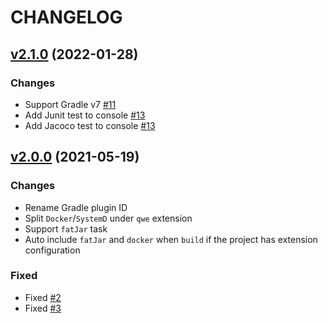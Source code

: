 # CHANGELOG

## [v2.1.0](https://github.com/play-io/gradle-plugin/tree/v2.0.0) (2022-01-28)

### Changes

- Support Gradle v7 [#11](https://github.com/play-iot/gradle-plugin/issues/11)
- Add Junit test to console [#13](https://github.com/play-iot/gradle-plugin/issues/13)
- Add Jacoco test to console [#13](https://github.com/play-iot/gradle-plugin/issues/13)

## [v2.0.0](https://github.com/play-io/gradle-plugin/tree/v2.0.0) (2021-05-19)

### Changes

- Rename Gradle plugin ID
- Split `Docker`/`SystemD` under `qwe` extension
- Support `fatJar` task
- Auto include `fatJar` and `docker` when `build` if the project has extension configuration

### Fixed

- Fixed [#2](https://github.com/play-iot/gradle-plugin/issues/2)
- Fixed [#3](https://github.com/play-iot/gradle-plugin/issues/3)

